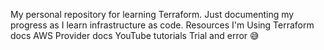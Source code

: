 My personal repository for learning Terraform. Just documenting my progress as I learn infrastructure as code.
Resources I'm Using
Terraform docs
AWS Provider docs
YouTube tutorials
Trial and error 😅
